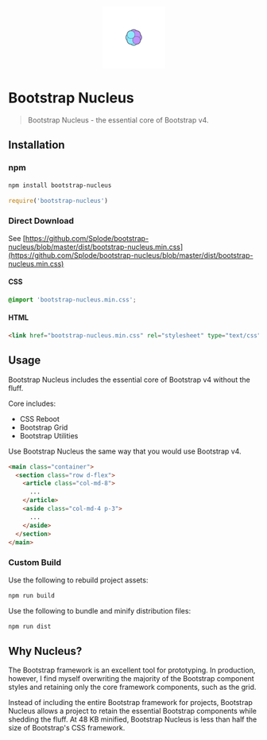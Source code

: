 <p align="center">
  <a href="https://github.com/splode/bootstrap-nucleus">
    <img src="bootstrap-nucleus.png" width=125px height=125px>
  </a>
</p>

# Bootstrap Nucleus

> Bootstrap Nucleus - the essential core of Bootstrap v4.

## Installation

### npm

```bash
npm install bootstrap-nucleus
```

```javascript
require('bootstrap-nucleus')
```

### Direct Download

See [https://github.com/Splode/bootstrap-nucleus/blob/master/dist/bootstrap-nucleus.min.css](https://github.com/Splode/bootstrap-nucleus/blob/master/dist/bootstrap-nucleus.min.css)

#### CSS

```scss
@import 'bootstrap-nucleus.min.css';
```

#### HTML

```html
<link href="bootstrap-nucleus.min.css" rel="stylesheet" type="text/css">
```

## Usage

Bootstrap Nucleus includes the essential core of Bootstrap v4 without the fluff.

Core includes:

- CSS Reboot
- Bootstrap Grid
- Bootstrap Utilities

Use Bootstrap Nucleus the same way that you would use Bootstrap v4.

```html
<main class="container">
  <section class="row d-flex">
    <article class="col-md-8">
      ...
    </article>
    <aside class="col-md-4 p-3">
      ...
    </aside>
  </section>
</main>
```

### Custom Build

Use the following to rebuild project assets:

```bash
npm run build
```

Use the following to bundle and minify distribution files:

```bash
npm run dist
```

## Why Nucleus?

The Bootstrap framework is an excellent tool for prototyping. In production, however, I find myself overwriting the majority of the Bootstrap component styles and retaining only the core framework components, such as the grid.

Instead of including the entire Bootstrap framework for projects, Bootstrap Nucleus allows a project to retain the essential Bootstrap components while shedding the fluff. At 48 KB minified, Bootstrap Nucleus is less than half the size of Bootstrap's CSS framework.
